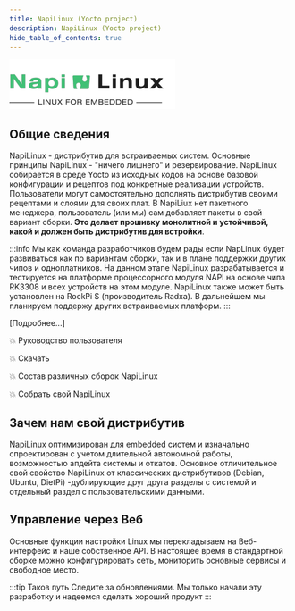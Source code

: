 ```yaml
---
title: NapiLinux (Yocto project)
description: NapiLinux (Yocto project)
hide_table_of_contents: true
---
```


![NapiLinux](img-logo/logo-2.png)

## Общие сведения

NapiLinux - дистрибутив для встраиваемых систем. Основные принципы NapiLinux - "ничего лишнего" и резервирование.  NapiLinux собирается в среде Yocto из исходных кодов на основе базовой конфигурации и рецептов под конкретные реализации устройств. Пользователи могут самостоятельно 
дополнять дистрибутив своими рецептами и слоями для своих плат. В NapiLiux нет пакетного менеджера, пользователь (или мы) сам добавляет пакеты в свой вариант сборки. **Это делает прошивку монолитной и устойчивой, какой и должен быть дистрибутив для встройки**.

:::info
Мы как команда разработчиков будем рады если NapLinux будет развиваться как по вариантам сборки, так и в плане поддержки других чипов и одноплатников. На данном этапе NapiLinux разрабатывается и тестируется на платформе процессорного модуля NAPI на основе чипа RK3308 и всех
устройств на этом модуле. NapiLinux также может быть установлен на RockPi S (производитель Radxa). 
В дальнейшем мы планируем поддержу других встраиваемых платформ. 
:::

[Подробнее...]

:boom: Руководство пользователя

:boom: Скачать

:boom: Состав различных сборок NapiLinux

:boom: Собрать свой NapiLinux


## Зачем нам свой дистрибутив

NapiLinux оптимизирован для embedded систем и изначально спроектирован с учетом длительной автономной работы, возможностью апдейта системы и откатов. Основное отличительное свой свойство NapiLinux от классических дистрибутивов (Debian, Ubuntu, DietPi) -дублирующие друг друга разделы с системой и отдельный раздел с пользовательскими данными.

## Управление через Веб

Основные функции настройки Linux мы перекладываем на Веб-интерфейс и наше собственное API. 
В настоящее время в стандартной сборке можно конфигурировать сеть, мониторить основные сервисы и свободное место.
 
:::tip Таков путь
Следите за обновлениями. Мы только начали эту разработку и надеемся сделать хороший продукт
:::